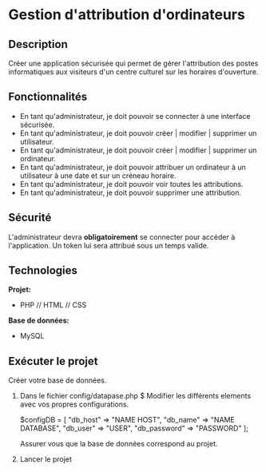 # Gestion d'attribution d'ordinateurs

## Description

Créer une application sécurisée qui permet de gérer l'attribution des postes informatiques aux visiteurs d'un centre culturel sur les horaires d'ouverture.

## Fonctionnalités

- En tant qu'administrateur, je doit pouvoir se connecter à une interface sécurisée.
- En tant qu'administrateur, je doit pouvoir créer | modifier | supprimer un utilisateur.
- En tant qu'administrateur, je doit pouvoir créer | modifier | supprimer un ordinateur.
- En tant qu'administrateur, je doit pouvoir attribuer un ordinateur à un utilisateur à une date et sur un créneau horaire.
- En tant qu'administrateur, je doit pouvoir voir toutes les attributions.
- En tant qu'administrateur, je doit pouvoir supprimer une attribution.

## Sécurité

L'administrateur devra **obligatoirement** se connecter pour accéder à l'application.
Un token lui sera attribué sous un temps valide.

## Technologies

**Projet:**

- PHP // HTML // CSS

**Base de données:**

- MySQL

## Exécuter le projet

Créer votre base de données.

1. Dans le fichier config/datapase.php
   $ Modifier les différents elements avec vos propres configurations.
      
      $configDB = [
         "db_host" => "NAME HOST",
         "db_name" => "NAME DATABASE",
         "db_user" => "USER",
         "db_password" => "PASSWORD"
      ];

      Assurer vous que la base de données correspond au projet.

2. Lancer le projet